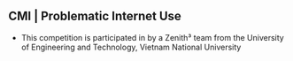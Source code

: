 ## CMI | Problematic Internet Use
* This competition is participated in by a Zenith³ team from the University of Engineering and Technology, Vietnam National University
